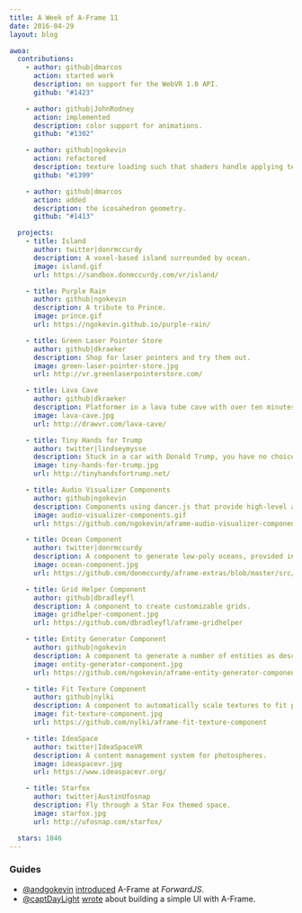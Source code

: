 ```yaml
---
title: A Week of A-Frame 11
date: 2016-04-29
layout: blog

awoa:
  contributions:
    - author: github|dmarcos
      action: started work
      description: on support for the WebVR 1.0 API.
      github: "#1423"

    - author: github|JohnRodney
      action: implemented
      description: color support for animations.
      github: "#1302"

    - author: github|ngokevin
      action: refactored
      description: texture loading such that shaders handle applying textures.
      github: "#1399"

    - author: github|dmarcos
      action: added
      description: the icosahedron geometry.
      github: "#1413"

  projects:
    - title: Island
      author: twitter|donrmccurdy
      description: A voxel-based island surrounded by ocean.
      image: island.gif
      url: https://sandbox.donmccurdy.com/vr/island/

    - title: Purple Rain
      author: github|ngokevin
      description: A tribute to Prince.
      image: prince.gif
      url: https://ngokevin.github.io/purple-rain/

    - title: Green Laser Pointer Store
      author: github|dkraeker
      description: Shop for laser pointers and try them out.
      image: green-laser-pointer-store.jpg
      url: http://vr.greenlaserpointerstore.com/

    - title: Lava Cave
      author: github|dkraeker
      description: Platformer in a lava tube cave with over ten minutes of gameplay.
      image: lava-cave.jpg
      url: http://drawvr.com/lava-cave/

    - title: Tiny Hands for Trump
      author: twitter|lindseymysse
      description: Stuck in a car with Donald Trump, you have no choice but to listen to him.
      image: tiny-hands-for-trump.jpg
      url: http://tinyhandsfortrump.net/

    - title: Audio Visualizer Components
      author: github|ngokevin
      description: Components using dancer.js that provide high-level audio data to create audio visualizations.
      image: audio-visualizer-components.gif
      url: https://github.com/ngokevin/aframe-audio-visualizer-components

    - title: Ocean Component
      author: twitter|donrmccurdy
      description: A component to generate low-poly oceans, provided in his aframe-extras library.
      image: ocean-component.jpg
      url: https://github.com/donmccurdy/aframe-extras/blob/master/src/primitives/a-ocean.js

    - title: Grid Helper Component
      author: github|dbradleyfl
      description: A component to create customizable grids.
      image: gridhelper-component.jpg
      url: https://github.com/dbradleyfl/aframe-gridhelper

    - title: Entity Generator Component
      author: github|ngokevin
      description: A component to generate a number of entities as described by mixins.
      image: entity-generator-component.jpg
      url: https://github.com/ngokevin/aframe-entity-generator-component

    - title: Fit Texture Component
      author: github|nylki
      description: A component to automatically scale textures to fit planes.
      image: fit-texture-component.jpg
      url: https://github.com/nylki/aframe-fit-texture-component

    - title: IdeaSpace
      author: twitter|IdeaSpaceVR
      description: A content management system for photospheres.
      image: ideaspacevr.jpg
      url: https://www.ideaspacevr.org/

    - title: Starfox
      author: twitter|AustinUfosnap
      description: Fly through a Star Fox themed space.
      image: starfox.jpg
      url: http://ufosnap.com/starfox/

  stars: 1846
---
```


### Guides

- [@andgokevin](https://twitter.com/andgokevin) [introduced](https://www.youtube.com/watch?v=f2pu-oMspLs) A-Frame at *ForwardJS*.
- [@captDayLight](https://twittter.com/captDayLight) [wrote](https://blog.neondaylight.com/build-a-simple-web-vr-ui-with-a-frame-a17a2d5b484) about building a simple UI with A-Frame.
